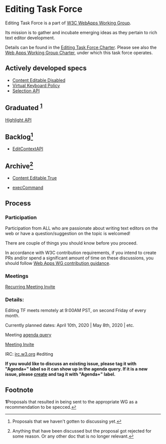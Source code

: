 Editing Task Force
=================

Editing Task Force is a part of [W3C WebApps Working Group](https://w3c.github.io/webappswg/). 

Its mission is to gather and incubate emerging ideas as they pertain to rich text editor development. 

Details can be found in the [Editing Task Force Charter](https://github.com/w3c/editing/blob/gh-pages/CHARTER.md). Please see also the [Web Apps Working Group Charter](https://www.w3.org/2019/05/webapps-charter.html), under which this task force operates.  

## Actively developed specs

* [Content Editable Disabled](https://github.com/w3c/editing/blob/gh-pages/Active%20Documents/contentEditableDisabled.html)
* [Virtual Keyboard Policy](https://github.com/MicrosoftEdge/MSEdgeExplainers/blob/master/VirtualKeyboardPolicy/explainer.md)
* [Selection API](https://w3c.github.io/selection-api/)

## Graduated <sup id="graddedRef">[1](#graddefFootnote)</sup>

[Highlight API](https://drafts.csswg.org/css-highlight-api-1/)

## Backlog[^backlog-def]
* [EditContextAPI](https://github.com/MicrosoftEdge/MSEdgeExplainers/blob/master/EditContext/explainer.md)

## Archive[^archive-def]

* [Content Editable True](http://w3c.github.io/editing/contentEditableTrue.html)

* [execCommand](http://w3c.github.io/editing/execCommand.html)

## Process

### Participation
Participation from ALL who are passionate about writing text editors on the web or have a question/suggestion on the topic is welcomed!

There are couple of things you should know before you proceed.

In accordance with W3C contribution requirements, if you intend to create PRs and/or spend a significant amount of time on these discussions, you should follow [Web Apps WG contribution guidance](https://github.com/w3c/editing/blob/gh-pages/CONTRIBUTING.md).


### Meetings
[Recurring Meeting Invite](https://calendar.google.com/event?action=TEMPLATE&tmeid=MDRhYWhjY2NjdnE0Y2RyY2l2N2oybTdnZmVfMjAyMDAzMTNUMTYwMDAwWiBnbHl1a0BtaWNyb3NvZnQuY29t&tmsrc=glyuk%40microsoft.com&scp=ALL)


### Details:
Editing TF meets remotely at 9:00AM PST, on second Friday of every month.

Currently planned dates: April 10th, 2020 | May 8th, 2020 | etc.

Meeting [agenda query](https://github.com/w3c/editing/labels/Agenda%2B)

[Meeting Invite](https://calendar.google.com/event?action=TEMPLATE&tmeid=MDRhYWhjY2NjdnE0Y2RyY2l2N2oybTdnZmVfMjAyMDAzMTNUMTYwMDAwWiBnbHl1a0BtaWNyb3NvZnQuY29t&tmsrc=glyuk%40microsoft.com&scp=ALL)

IRC:
[irc.w3.org](http://irc.w3.org/)
#editing

**If you would like to discuss an existing issue, please tag it with "Agenda+" label so it can show up in the agenda query. If it is a new issue, please [create](https://github.com/w3c/editing/issues/new) and tag it with "Agenda+" label.**


## Footnote

<b id="graddefFootnote">1</b>Proposals that resulted in being sent to the appropriate WG as a recommendation to be specced.[↩](#graddedRef)

[^backlog-def]: Proposals that we haven't gotten to discussing yet.

[^archive-def]: Anything that have been discussed but the proposal got rejected for some reason. Or any other doc that is no longer relevant.
